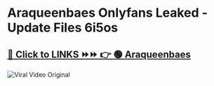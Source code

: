 
 # Araqueenbaes Onlyfans Leaked - Update Files 6i5os

## <h2><a href="https://clipsfans.com/Araqueenbaes&ref=git">🔗 Click to LINKS ⏩⏩ 👉 🟢 Araqueenbaes </a></h2>

<a href="https://clipsfans.com/Araqueenbaes&ref=git" rel="nofollow" data-target="animated-image.originalLink"><img src="https://i.ibb.co.com/xMMVF88/686577567.gif" alt="Viral Video Original" style="max-width: 100%; display: inline-block;" data-target="animated-image.originalImage"></a>

